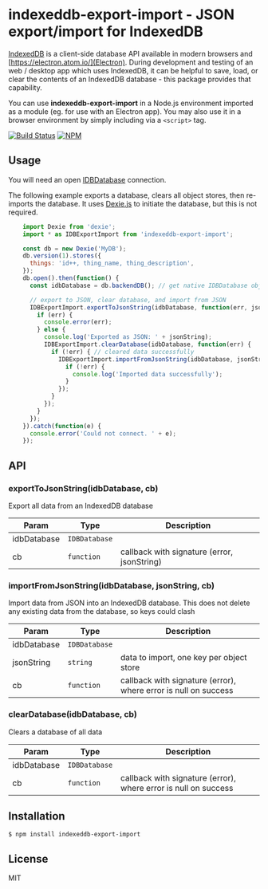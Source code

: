 # indexeddb-export-import - JSON export/import for IndexedDB

[IndexedDB](https://developer.mozilla.org/en-US/docs/Web/API/IndexedDB_API) is a client-side database API available in modern browsers and [https://electron.atom.io/](Electron). During development and testing of an web / desktop app which uses IndexedDB, it can be helpful to save, load, or clear the contents of an IndexedDB database - this package provides that capability.

You can use **indexeddb-export-import** in a Node.js environment imported as a module (eg. for use with an Electron app). You may also use it in a browser environment by simply including via a `<script>` tag.

[![Build Status](https://travis-ci.org/Polarisation/indexeddb-export-import.svg?branch=master)](https://travis-ci.org/Polarisation/indexeddb-export-import)
[![NPM](https://nodei.co/npm/indexeddb-export-import.png?downloads=true&downloadRank=true&stars=true)](https://nodei.co/npm/indexeddb-export-import/)

## Usage

You will need an open [IDBDatabase](https://developer.mozilla.org/en-US/docs/Web/API/IDBDatabase) connection.

The following example exports a database, clears all object stores, then re-imports the database. It uses [Dexie.js](https://github.com/dfahlander/Dexie.js) to initiate the database, but this is not required.

```js
    import Dexie from 'dexie';
    import * as IDBExportImport from 'indexeddb-export-import';

    const db = new Dexie('MyDB');
    db.version(1).stores({
      things: 'id++, thing_name, thing_description',
    });
    db.open().then(function() {
      const idbDatabase = db.backendDB(); // get native IDBDatabase object from Dexie wrapper

      // export to JSON, clear database, and import from JSON
      IDBExportImport.exportToJsonString(idbDatabase, function(err, jsonString) {
        if (err) {
          console.error(err);
        } else {
          console.log('Exported as JSON: ' + jsonString);
          IDBExportImport.clearDatabase(idbDatabase, function(err) {
            if (!err) { // cleared data successfully
              IDBExportImport.importFromJsonString(idbDatabase, jsonString, function(err) {
                if (!err) {
                  console.log('Imported data successfully');
                }
              });
            }
          });
        }
      });
    }).catch(function(e) {
      console.error('Could not connect. ' + e);
    });
```

## API

### exportToJsonString(idbDatabase, cb)
Export all data from an IndexedDB database

| Param | Type | Description |
| --- | --- | --- |
| idbDatabase | <code>IDBDatabase</code> |  |
| cb | <code>function</code> | callback with signature (error, jsonString) |

<a name="importFromJsonString"></a>

### importFromJsonString(idbDatabase, jsonString, cb)
Import data from JSON into an IndexedDB database. This does not delete any existing data from the database, so keys could clash

| Param | Type | Description |
| --- | --- | --- |
| idbDatabase | <code>IDBDatabase</code> |  |
| jsonString | <code>string</code> | data to import, one key per object store |
| cb | <code>function</code> | callback with signature (error), where error is null on success |

<a name="clearDatabase"></a>

### clearDatabase(idbDatabase, cb)
Clears a database of all data

| Param | Type | Description |
| --- | --- | --- |
| idbDatabase | <code>IDBDatabase</code> |  |
| cb | <code>function</code> | callback with signature (error), where error is null on success |


## Installation

```
$ npm install indexeddb-export-import
```

## License

MIT

